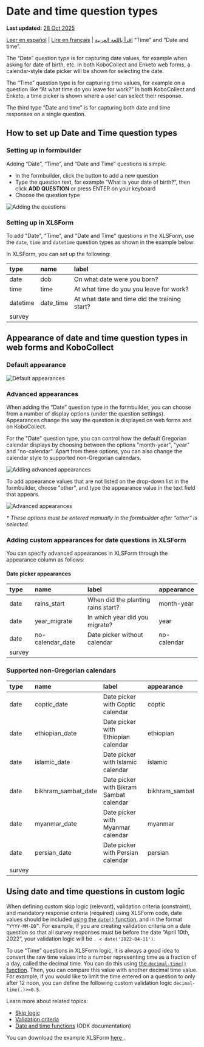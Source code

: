 # Date and time question types
**Last updated:** <a href="https://github.com/kobotoolbox/docs/blob/050dcc9c8bfb4c528208bbe886979999037f1554/source/date_time.md" class="reference">28 Oct 2025</a>

<a href="es/date_time.html">Leer en español</a> | <a href="fr/date_time.html">Lire en français</a> | <a href="ar/date_time.html">اقرأ باللغة العربية</a>
“Time” and “Date and time”.

The “Date” question type is for capturing date values, for example when asking
for date of birth, etc. In both KoboCollect and Enketo web forms, a
calendar-style date picker will be shown for selecting the date.

The “Time” question type is for capturing time values, for example on a question
like “At what time do you leave for work?” In both KoboCollect and Enketo, a
time picker is shown where a user can select their response.

The third type “Date and time” is for capturing both date and time responses on
a single question.

## How to set up Date and Time question types

### Setting up in formbuilder

Adding “Date”, “Time”, and “Date and Time” questions is simple:

- In the formbuilder, click the <i class="k-icon k-icon-plus"></i> button to add
  a new question
- Type the question text, for example “What is your date of birth?”, then click
  **ADD QUESTION** or press ENTER on your keyboard
- Choose the question type

![Adding the questions](images/date_time/adding.gif)

### Setting up in XLSForm

To add "Date", "Time", and "Date and Time" questions in the XLSForm, use the
`date`, `time` and `datetime` question types as shown in the example below:

In XLSForm, you can set up the following:

| type     | name      | label                                         |
| :------- | :-------- | :-------------------------------------------- |
| date     | dob       | On what date were you born?                   |
| time     | time      | At what time do you you leave for work?       |
| datetime | date_time | At what date and time did the training start? |
| survey   |

## Appearance of date and time question types in web forms and KoboCollect

### Default appearance

![Default appearances](images/date_time/default_appearances.png)

### Advanced appearances

When adding the “Date” question type in the formbuilder, you can choose from a
number of display options (under the question settings). Appearances change the
way the question is displayed on web forms and on KoboCollect.

For the "Date" question type, you can control how the default Gregorian calendar
displays by choosing between the options "month-year", "year" and "no-calendar".
Apart from these options, you can also change the calendar style to supported
non-Gregorian calendars.

![Adding advanced appearances](images/date_time/advanced_appearance.png)

To add appearance values that are not listed on the drop-down list in the
formbuilder, choose "other", and type the appearance value in the text field
that appears.

![Advanced appearances](images/date_time/advanced_appearances.png)

_\* These options must be entered manually in the formbuilder after "other" is
selected._

### Adding custom appearances for date questions in XLSForm

You can specify advanced appearances in XLSForm through the appearance column as
follows:

#### Date picker appearances

| type   | name             | label                              | appearance  |
| :----- | :--------------- | :--------------------------------- | :---------- |
| date   | rains_start      | When did the planting rains start? | month-year  |
| date   | year_migrate     | In which year did you migrate?     | year        |
| date   | no-calendar_date | Date picker without calendar       | no-calendar |
| survey |

### Supported non-Gregorian calendars

| type   | name                | label                                   | appearance     |
| :----- | :------------------ | :-------------------------------------- | :------------- |
| date   | coptic_date         | Date picker with Coptic calendar        | coptic         |
| date   | ethiopian_date      | Date picker with Ethiopian calendar     | ethiopian      |
| date   | islamic_date        | Date picker with Islamic calendar       | islamic        |
| date   | bikhram_sambat_date | Date picker with Bikram Sambat calendar | bikhram_sambat |
| date   | myanmar_date        | Date picker with Myanmar calendar       | myanmar        |
| date   | persian_date        | Date picker with Persian calendar       | persian        |
| survey |

## Using date and time questions in custom logic

When defining custom skip logic (relevant), validation criteria (constraint),
and mandatory response criteria (required) using XLSForm code, date values
should be included
[using the `date()` function](https://docs.getodk.org/form-operators-functions/#date),
and in the format `“YYYY-MM-DD”`. For example, if you are creating validation
criteria on a date question so that all survey responses must be before the date
“April 10th, 2022”, your validation logic will be `. < date('2022-04-11')`.

To use “Time” questions in XLSForm logic, it is always a good idea to convert
the raw time values into a number representing time as a fraction of a day,
called the decimal time. You can do this using
[the `decimal-time()` function](https://docs.getodk.org/form-operators-functions/#decimal-time).
Then, you can compare this value with another decimal time value. For example,
if you would like to limit the time entered on a question to only after 12 noon,
you can define the following custom validation logic `decimal-time(.)>=0.5`.

Learn more about related topics:

- [Skip logic](skip_logic.md)
- [Validation criteria](validation_criteria.md)
- [Date and time functions](https://docs.getodk.org/form-operators-functions/#date-and-time)
  (ODK documentation)

<p class="note">
  You can download the example XLSForm
  <a
    download
    class="reference"
    href="./_static/files/date_time/date_time.xlsx"
    >here <i class="k-icon k-icon-file-xls"></i></a
  >.
</p>
